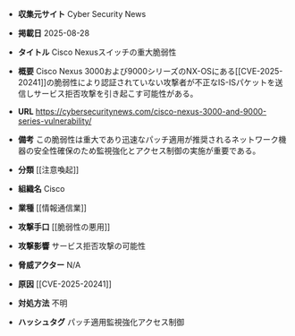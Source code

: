 - **収集元サイト**
Cyber Security News

- **掲載日**
2025-08-28

- **タイトル**
Cisco Nexusスイッチの重大脆弱性

- **概要**
Cisco Nexus 3000および9000シリーズのNX-OSにある[[CVE-2025-20241]]の脆弱性により認証されていない攻撃者が不正なIS-ISパケットを送信しサービス拒否攻撃を引き起こす可能性がある。

- **URL**
https://cybersecuritynews.com/cisco-nexus-3000-and-9000-series-vulnerability/

- **備考**
この脆弱性は重大であり迅速なパッチ適用が推奨されるネットワーク機器の安全性確保のため監視強化とアクセス制御の実施が重要である。

- **分類**
[[注意喚起]]

- **組織名**
Cisco

- **業種**
[[情報通信業]]

- **攻撃手口**
[[脆弱性の悪用]]

- **攻撃影響**
サービス拒否攻撃の可能性

- **脅威アクター**
N/A

- **原因**
[[CVE-2025-20241]]

- **対処方法**
不明

- **ハッシュタグ**
パッチ適用監視強化アクセス制御
